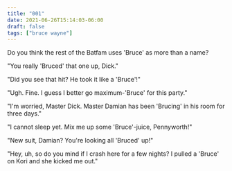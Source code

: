 ```yaml
---
title: "001"
date: 2021-06-26T15:14:03-06:00
draft: false
tags: ["bruce wayne"]
---
```


Do you think the rest of the Batfam uses 'Bruce' as more than a name?

"You really 'Bruced' that one up, Dick."

"Did you see that hit? He took it like a 'Bruce'!"

"Ugh. Fine. I guess I better go maximum-'Bruce' for this party."

"I'm worried, Master Dick. Master Damian has been 'Brucing' in his room for three days."

"I cannot sleep yet. Mix me up some 'Bruce'-juice, Pennyworth!"

"New suit, Damian? You're looking all 'Bruced' up!"

"Hey, uh, so do you mind if I crash here for a few nights? I pulled a 'Bruce' on Kori and she kicked me out."

